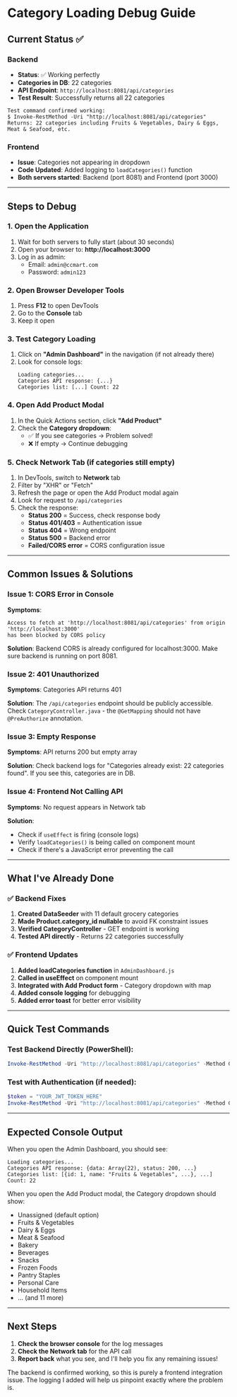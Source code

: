 # Category Loading Debug Guide

## Current Status ✅

### Backend
- **Status**: ✅ Working perfectly
- **Categories in DB**: 22 categories
- **API Endpoint**: `http://localhost:8081/api/categories`
- **Test Result**: Successfully returns all 22 categories

```
Test command confirmed working:
$ Invoke-RestMethod -Uri "http://localhost:8081/api/categories"
Returns: 22 categories including Fruits & Vegetables, Dairy & Eggs, Meat & Seafood, etc.
```

### Frontend
- **Issue**: Categories not appearing in dropdown
- **Code Updated**: Added logging to `loadCategories()` function
- **Both servers started**: Backend (port 8081) and Frontend (port 3000)

---

## Steps to Debug

### 1. Open the Application
1. Wait for both servers to fully start (about 30 seconds)
2. Open your browser to: **http://localhost:3000**
3. Log in as admin:
   - Email: `admin@ccmart.com`
   - Password: `admin123`

### 2. Open Browser Developer Tools
1. Press **F12** to open DevTools
2. Go to the **Console** tab
3. Keep it open

### 3. Test Category Loading
1. Click on **"Admin Dashboard"** in the navigation (if not already there)
2. Look for console logs:
   ```
   Loading categories...
   Categories API response: {...}
   Categories list: [...] Count: 22
   ```

### 4. Open Add Product Modal
1. In the Quick Actions section, click **"Add Product"**
2. Check the **Category dropdown**:
   - ✅ If you see categories → Problem solved!
   - ❌ If empty → Continue debugging

### 5. Check Network Tab (if categories still empty)
1. In DevTools, switch to **Network** tab
2. Filter by "XHR" or "Fetch"
3. Refresh the page or open the Add Product modal again
4. Look for request to `/api/categories`
5. Check the response:
   - **Status 200** = Success, check response body
   - **Status 401/403** = Authentication issue
   - **Status 404** = Wrong endpoint
   - **Status 500** = Backend error
   - **Failed/CORS error** = CORS configuration issue

---

## Common Issues & Solutions

### Issue 1: CORS Error in Console
**Symptoms**: 
```
Access to fetch at 'http://localhost:8081/api/categories' from origin 'http://localhost:3000' 
has been blocked by CORS policy
```

**Solution**: Backend CORS is already configured for localhost:3000. Make sure backend is running on port 8081.

### Issue 2: 401 Unauthorized
**Symptoms**: Categories API returns 401

**Solution**: The `/api/categories` endpoint should be publicly accessible. Check `CategoryController.java` - the `@GetMapping` should not have `@PreAuthorize` annotation.

### Issue 3: Empty Response
**Symptoms**: API returns 200 but empty array

**Solution**: Check backend logs for "Categories already exist: 22 categories found". If you see this, categories are in DB.

### Issue 4: Frontend Not Calling API
**Symptoms**: No request appears in Network tab

**Solution**: 
- Check if `useEffect` is firing (console logs)
- Verify `loadCategories()` is being called on component mount
- Check if there's a JavaScript error preventing the call

---

## What I've Already Done

### ✅ Backend Fixes
1. **Created DataSeeder** with 11 default grocery categories
2. **Made Product.category_id nullable** to avoid FK constraint issues
3. **Verified CategoryController** - GET endpoint is working
4. **Tested API directly** - Returns 22 categories successfully

### ✅ Frontend Updates
1. **Added loadCategories function** in `AdminDashboard.js`
2. **Called in useEffect** on component mount
3. **Integrated with Add Product form** - Category dropdown with map
4. **Added console logging** for debugging
5. **Added error toast** for better error visibility

---

## Quick Test Commands

### Test Backend Directly (PowerShell):
```powershell
Invoke-RestMethod -Uri "http://localhost:8081/api/categories" -Method Get
```

### Test with Authentication (if needed):
```powershell
$token = "YOUR_JWT_TOKEN_HERE"
Invoke-RestMethod -Uri "http://localhost:8081/api/categories" -Method Get -Headers @{Authorization="Bearer $token"}
```

---

## Expected Console Output

When you open the Admin Dashboard, you should see:
```
Loading categories...
Categories API response: {data: Array(22), status: 200, ...}
Categories list: [{id: 1, name: "Fruits & Vegetables", ...}, ...] Count: 22
```

When you open the Add Product modal, the Category dropdown should show:
- Unassigned (default option)
- Fruits & Vegetables
- Dairy & Eggs
- Meat & Seafood
- Bakery
- Beverages
- Snacks
- Frozen Foods
- Pantry Staples
- Personal Care
- Household Items
- ... (and 11 more)

---

## Next Steps

1. **Check the browser console** for the log messages
2. **Check the Network tab** for the API call
3. **Report back** what you see, and I'll help you fix any remaining issues!

The backend is confirmed working, so this is purely a frontend integration issue. The logging I added will help us pinpoint exactly where the problem is.
